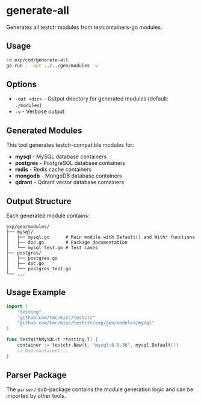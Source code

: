 # generate-all

Generates all testctr modules from testcontainers-go modules.

## Usage

```bash
cd exp/cmd/generate-all
go run . -out ../../gen/modules -v
```

## Options

- `-out <dir>` - Output directory for generated modules (default: `./modules`)
- `-v` - Verbose output

## Generated Modules

This tool generates testctr-compatible modules for:

- **mysql** - MySQL database containers
- **postgres** - PostgreSQL database containers  
- **redis** - Redis cache containers
- **mongodb** - MongoDB database containers
- **qdrant** - Qdrant vector database containers

## Output Structure

Each generated module contains:

```
exp/gen/modules/
├── mysql/
│   ├── mysql.go      # Main module with Default() and With* functions
│   ├── doc.go        # Package documentation
│   └── mysql_test.go # Test cases
├── postgres/
│   ├── postgres.go
│   ├── doc.go
│   └── postgres_test.go
└── ...
```

## Usage Example

```go
import (
    "testing"
    "github.com/tmc/misc/testctr"
    "github.com/tmc/misc/testctr/exp/gen/modules/mysql"
)

func TestWithMySQL(t *testing.T) {
    container := testctr.New(t, "mysql:8.0.36", mysql.Default())
    // Use container...
}
```

## Parser Package

The `parser/` sub-package contains the module generation logic and can be imported by other tools.